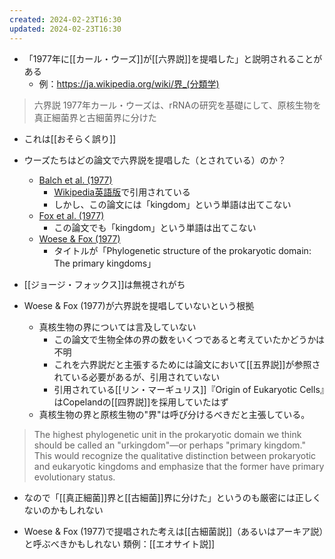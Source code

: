 ```yaml
---
created: 2024-02-23T16:30
updated: 2024-02-23T16:30
---
```


- 「1977年に[[カール・ウーズ]]が[[六界説]]を提唱した」と説明されることがある
	- 例：https://ja.wikipedia.org/wiki/界_(分類学)

> 六界説
> 1977年カール・ウーズは、rRNAの研究を基礎にして、原核生物を真正細菌界と古細菌界に分けた

- これは[[おそらく誤り]]

-  ウーズたちはどの論文で六界説を提唱した（とされている）のか？
	- [Balch et al. (1977)](https://doi.org/10.1007/BF01796092)
		- [Wikipedia英語版](https://en.wikipedia.org/wiki/Kingdom_(biology))で引用されている
		- しかし、この論文には「kingdom」という単語は出てこない
	- [Fox et al. (1977)](https://doi.org/10.1073/pnas.74.10.4537)
		- この論文でも「kingdom」という単語は出てこない
	- [Woese & Fox (1977)](https://doi.org/10.1073/pnas.74.11.5088)
		- タイトルが「Phylogenetic structure of the prokaryotic domain: The primary kingdoms」
- [[ジョージ・フォックス]]は無視されがち

- Woese & Fox (1977)が六界説を提唱していないという根拠
	- 真核生物の界については言及していない
		- この論文で生物全体の界の数をいくつであると考えていたかどうかは不明
		- これを六界説だと主張するためには論文において[[五界説]]が参照されている必要があるが、引用されていない
		- 引用されている[[リン・マーギュリス]]『Origin of Eukaryotic Cells』はCopelandの[[四界説]]を採用していたはず
	- 真核生物の界と原核生物の"界"は呼び分けるべきだと主張している。

> The highest phylogenetic unit in the prokaryotic domain we think should be called an "urkingdom"—or perhaps "primary kingdom." This would recognize the qualitative distinction between prokaryotic and eukaryotic kingdoms and emphasize that the former have primary evolutionary status.

- なので「[[真正細菌]]界と[[古細菌]]界に分けた」というのも厳密には正しくないのかもしれない

- Woese & Fox (1977)で提唱された考えは[[古細菌説]]（あるいはアーキア説）と呼ぶべきかもしれない
 	類例：[[エオサイト説]]